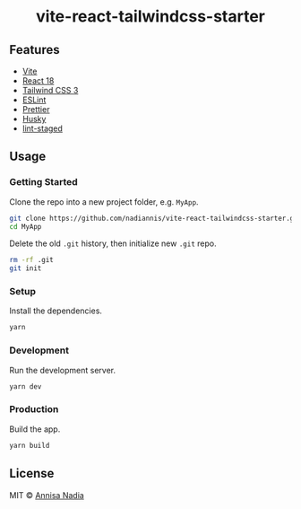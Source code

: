 <div align="center">
  <h1>vite-react-tailwindcss-starter</h1>
</div>

## Features

- [Vite](https://vitejs.dev)
- [React 18](https://reactjs.org)
- [Tailwind CSS 3](https://tailwindcss.com)
- [ESLint](https://eslint.org)
- [Prettier](https://prettier.io)
- [Husky](https://github.com/typicode/husky)
- [lint-staged](https://github.com/okonet/lint-staged)

## Usage

### Getting Started

Clone the repo into a new project folder, e.g. `MyApp`.

```bash
git clone https://github.com/nadiannis/vite-react-tailwindcss-starter.git MyApp
cd MyApp
```

Delete the old `.git` history, then initialize new `.git` repo.

```bash
rm -rf .git
git init
```

### Setup

Install the dependencies.

```bash
yarn
```

### Development

Run the development server.

```bash
yarn dev
```

### Production

Build the app.

```bash
yarn build
```

## License

MIT © [Annisa Nadia](https://github.com/nadiannis)
